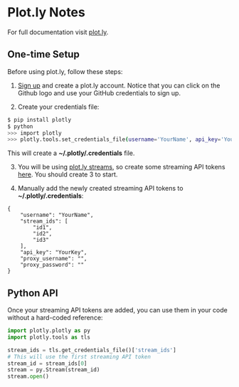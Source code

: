 # Plot.ly Notes 

For full documentation visit [plot.ly](https://plot.ly/python/).

## One-time Setup

Before using plot.ly, follow these steps:

1) [Sign up](https://plot.ly/accounts/login/?action=signup) and create a plot.ly account. Notice that 
you can click on the Github logo and use your GitHub credentials to sign up.

2) Create your credentials file:

```bash
$ pip install plotly
$ python
>>> import plotly
>>> plotly.tools.set_credentials_file(username='YourName', api_key='YourKey')
```

This will create a **~/.plotly/.credentials** file. 

3) You will be using [plot.ly streams](https://plot.ly/streaming/), 
so create some streaming API tokens
[here](https://plot.ly/settings/api). You should create 3 to start.

4) Manually add the newly created streaming API tokens to **~/.plotly/.credentials**: 
```
{
    "username": "YourName",
    "stream_ids": [
        "id1",
        "id2",
        "id3"
    ],
    "api_key": "YourKey",
    "proxy_username": "",
    "proxy_password": ""
}
```

## Python API

Once your streaming API tokens are added, you can use them in your code without 
a hard-coded reference:

```python
import plotly.plotly as py
import plotly.tools as tls

stream_ids = tls.get_credentials_file()['stream_ids']
# This will use the first streaming API token
stream_id = stream_ids[0]
stream = py.Stream(stream_id)
stream.open()
```






